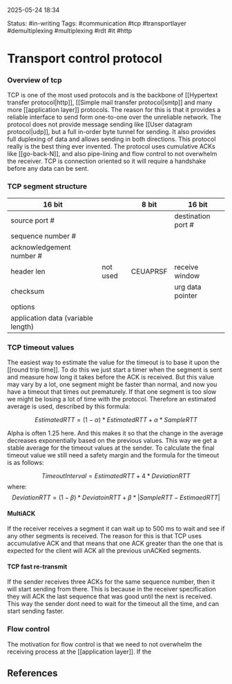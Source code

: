2025-05-24 18:34

Status: #in-writing 
Tags: #communication #tcp #transportlayer #demultiplexing #multiplexing #rdt #it #http 

# Transport control protocol

### Overview of tcp
TCP is one of the most used protocols and is the backbone of [[Hypertext transfer protocol|http]], [[Simple mail transfer protocol|smtp]] and many more [[application layer]] protocols. The reason for this is that it provides a reliable interface to send form one-to-one over the unreliable network. The protocol does not provide message sending like [[User datagram protocol|udp]], but a full in-order byte tunnel for sending. It also provides full duplexing of data and allows sending in both directions. This protocol really is the best thing ever invented. 
The protocol uses cumulative ACKs like [[go-back-N]], and also pipe-lining and flow control to not overwhelm the receiver. TCP is connection oriented so it will require a handshake before any data can be sent.
### TCP segment structure

| 16 bit                             |          | 8 bit    | 16 bit               |
| ---------------------------------- | -------- | -------- | -------------------- |
| source port #                      |          |          | destination port #   |
| sequence number #<br>              |          |          |                      |
| acknowledgement number #<br>       |          |          |                      |
| header len                         | not used | CEUAPRSF | receive window<br>   |
| checksum                           |          |          | urg data pointer<br> |
| options<br>                        |          |          |                      |
| application data (variable length) |          |          |                      |
### TCP timeout values
The easiest way to estimate the value for the timeout is to base it upon the [[round trip time]]. To do this we just start a timer when the segment is sent and measure how long it takes before the ACK is received. But this value may vary by a lot, one segment might be faster than normal, and now you have a timeout that times out prematurely. If that one segment is too slow we might be losing a lot of time with the protocol. Therefore an estimated average is used, described by this formula:

$$
EstimatedRTT = (1-\alpha) * EstimatedRTT + \alpha*SampleRTT
$$

Alpha is often 1.25 here. And this makes it so that the change in the average decreases exponentially based on the previous values. This way we get a stable average for the timeout values at the sender. To calculate the final timeout value we still need a safety margin and the formula for the timeout is as follows:

$$
TimeoutInterval = EstimatedRTT + 4*DeviationRTT
$$
where:
$$
DeviationRTT = (1-\beta)*DeviatoinRTT + \beta * \lvert SampleRTT-EstimaedRTT\rvert
$$
#### MultiACK
If the receiver receives a segment it can wait up to 500 ms to wait and see if any other segments is received. The reason for this is that TCP uses accumulative ACK and that means that one ACK greater than the one that is expected for the client will ACK all the previous unACKed segments. 
#### TCP fast re-transmit
If the sender receives three ACKs for the same sequence number, then it will start sending from there. This is because in the receiver specification they will ACK the last sequence that was good until the next is received. This way the sender dont need to wait for the timeout all the time, and can start sending faster. 
### Flow control
The motivation for flow control is that we need to not overwhelm the receiving process at the [[application layer]]. If the 


## References